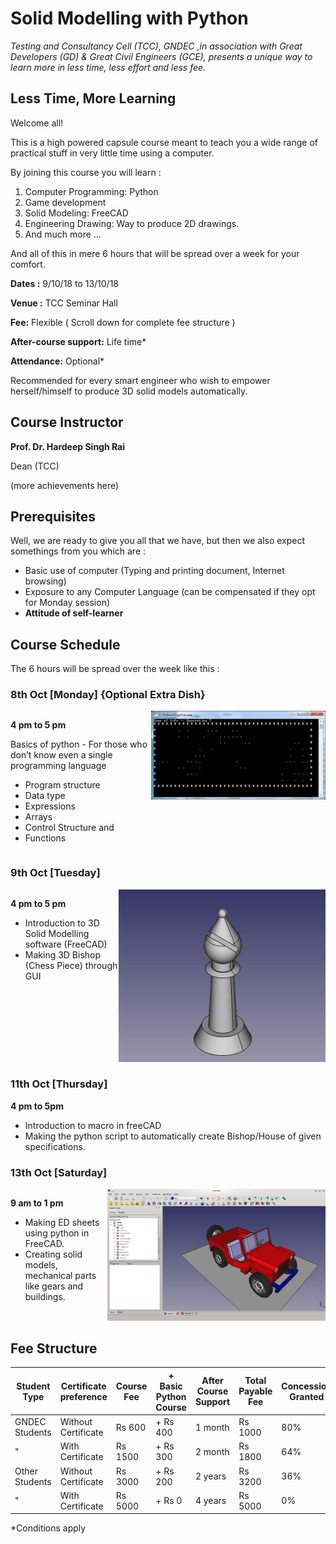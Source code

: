 <link rel = "stylesheet" href = "style/intro.css">

<div markdown="1" class="page">

<div markdown="1" class="First" background-image="images/py_back.png">

# Solid Modelling with Python


*Testing and Consultancy Cell (TCC), GNDEC ,in association with Great Developers (GD) & Great Civil Engineers (GCE), presents a unique way to learn more in less time, less effort and less fee.*


## Less Time, More Learning

Welcome all!

This is a high powered capsule course meant to teach you a wide range of practical stuff in very little time using a computer.

By joining this course you will learn :

1. Computer Programming: Python
1. Game development
1. Solid Modeling: FreeCAD
1. Engineering Drawing: Way to produce 2D drawings.
1. And much more ...

And all of this in mere 6 hours that will be spread over a week for your comfort.

**Dates :** 9/10/18 to 13/10/18

**Venue :** TCC Seminar Hall

**Fee:** Flexible ( Scroll down for complete fee structure )

**After-course support:** Life time*

**Attendance:** Optional*

Recommended for every smart engineer who wish to empower herself/himself to produce 3D solid models automatically.

## Course Instructor

**Prof. Dr. Hardeep Singh Rai**

Dean (TCC)

(more achievements here)

## Prerequisites

Well, we are ready to give you all that we have, but then we also expect somethings from you which are :
 
* Basic use of computer (Typing and printing document, Internet browsing)
* Exposure to any Computer Language (can be compensated if they opt for Monday session)
* **Attitude of self-learner**

</div>

<div markdown="1" class="Second" background-image="images/py_back.png">

## Course Schedule

The 6 hours will be spread over the week like this :

### 8th Oct [Monday] {Optional Extra Dish}

<div markdown="1" style="display: flex">

<div markdown="1">

**4 pm to 5 pm**

Basics of python - For those who don’t know even a single programming language           

- Program structure
- Data type
- Expressions
- Arrays
- Control Structure and
- Functions

</div>

<div>
<img src="images/GameOfLife.jpg" alt="GameOfLife" class="GameOfLife">
</div>

</div>

### 9th Oct [Tuesday]

<div markdown="1" style="display: flex">

<div markdown="1">

**4 pm to 5 pm**

- Introduction to 3D Solid Modelling software (FreeCAD)
- Making 3D Bishop (Chess Piece) through GUI

</div>

<div>
<img src="images/bishop.jpg" alt="Bishop Image" class="bishop">
</div>

</div>

### 11th Oct [Thursday]

**4 pm to 5pm**

- Introduction to macro in freeCAD
- Making the python script to automatically create Bishop/House of given specifications.

### 13th Oct [Saturday] 

<div markdown="1" style="display: flex">

<div markdown="1">

**9 am to 1 pm**

- Making ED sheets using python in FreeCAD.
- Creating solid models, mechanical parts like gears and buildings.

</div>

<div>
<img src="images/topGear.png" alt="topGear" class="topGear">
</div>

</div>

</div>

<div markdown="1" style="overflow: scroll">

## Fee Structure

 Student Type | Certificate preference | Course Fee | + Basic Python Course | After Course Support | Total Payable Fee | Concession Granted
--- | --- | --- | --- | --- | --- | --- |
GNDEC Students | Without Certificate | Rs 600 | + Rs 400 | 1 month | Rs 1000 | 80% | 
"               | With Certificate |  Rs 1500 | + Rs 300 | 2 month | Rs 1800 | 64% |
Other Students | Without Certificate|  Rs 3000 | + Rs 200 | 2 years | Rs 3200 | 36% |
"               | With Certificate |  Rs 5000 | + Rs 0 | 4 years | Rs 5000 | 0% |  

\*Conditions apply

</div>

</div>
